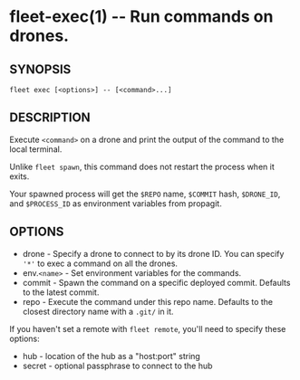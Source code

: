 fleet-exec(1) -- Run commands on drones.
========================================

## SYNOPSIS

    fleet exec [<options>] -- [<command>...]

## DESCRIPTION

Execute `<command>` on a drone and print the output of the command to the local
terminal.

Unlike `fleet spawn`, this command does not restart the process when
it exits.

Your spawned process will get the `$REPO` name, `$COMMIT` hash, `$DRONE_ID`, and
`$PROCESS_ID` as environment variables from propagit.

## OPTIONS

* drone - Specify a drone to connect to by its drone ID. You can specify `'*'`
  to exec a command on all the drones. 
* env.`<name>` - Set environment variables for the commands.
* commit - Spawn the command on a specific deployed commit.
  Defaults to the latest commit.
* repo - Execute the command under this repo name.
  Defaults to the closest directory name with a `.git/` in it.

If you haven't set a remote with `fleet remote`, you'll need to specify these
options:

* hub - location of the hub as a "host:port" string
* secret - optional passphrase to connect to the hub
